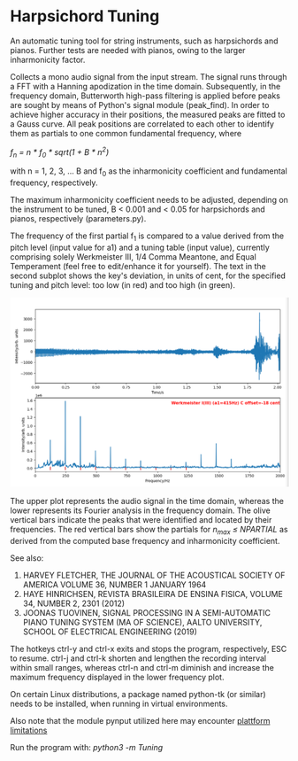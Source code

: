 # Harpsichord Tuning

An automatic tuning tool for string instruments, such as harpsichords and 
pianos. Further tests are needed with pianos, owing to the larger inharmonicity 
factor.

Collects a mono audio signal from the input stream. The signal 
runs through a FFT with a Hanning apodization in the time domain. 
Subsequently, in the frequency domain, Butterworth high-pass filtering 
is applied before peaks are sought by means of Python's signal 
module (peak_find). In order to achieve higher accuracy in their 
positions, the measured peaks are fitted to a Gauss curve. All peak positions 
are correlated to each other to identify them as partials to
one common fundamental frequency, where 

<em>f<sub>n</sub> = n * f<sub>0</sub> * sqrt(1 + B * n<sup>2</sup>)</em>

with n = 1, 2, 3, ... B and f<sub>0</sub> as the inharmonicity coefficient and 
fundamental frequency, respectively. 

The maximum inharmonicity coefficient needs to be adjusted, depending on 
the instrument to be tuned, B < 0.001 and < 0.05 for harpsichords and 
pianos, respectively (parameters.py).
 
The frequency of the first partial f<sub>1</sub> is compared to a value 
derived from the pitch level (input value for a1) and a tuning table 
(input value), currently comprising solely Werkmeister III, 
1/4 Comma Meantone, and Equal Temperament (feel free to edit/enhance it 
for yourself). The text in the second subplot shows the key's deviation,
in units of cent, for the specified tuning and pitch level: too low (in red) 
and too high (in green).

![image info](./pictures/screenshot.png)

The upper plot represents the audio signal in the time domain, whereas the lower
represents its Fourier analysis in the frequency domain. The olive 
vertical bars indicate the peaks that were identified and located by their 
frequencies. The red vertical bars show the partials for 
<em>n<sub>max</sub> &#8804; NPARTIAL</em> as 
derived from the computed base frequency and inharmonicity coefficient.

See also:

1) HARVEY FLETCHER, THE JOURNAL OF THE ACOUSTICAL SOCIETY OF AMERICA VOLUME 36,
NUMBER 1 JANUARY 1964
2) HAYE HINRICHSEN, REVISTA BRASILEIRA DE ENSINA FISICA, VOLUME 34, NUMBER 2,
2301 (2012)
3) JOONAS TUOVINEN, SIGNAL PROCESSING IN A SEMI-AUTOMATIC PIANO TUNING SYSTEM
(MA OF SCIENCE), AALTO UNIVERSITY, SCHOOL OF ELECTRICAL ENGINEERING (2019)

The hotkeys ctrl-y and ctrl-x exits and stops the program, respectively, 
ESC to resume. ctrl-j and ctrl-k shorten and lengthen the recording 
interval within small ranges, whereas ctrl-n and
 ctrl-m diminish and increase the maximum 
frequency displayed in the lower frequency plot.

On certain Linux distributions, a package named python-tk (or similar) needs 
to be installed, when running in virtual environments.

Also note that the module pynput utilized here 
may encounter 
[plattform limitations](https://pynput.readthedocs.io/en/latest/limitations.html#)

Run the program with: <em>python3 -m Tuning</em>